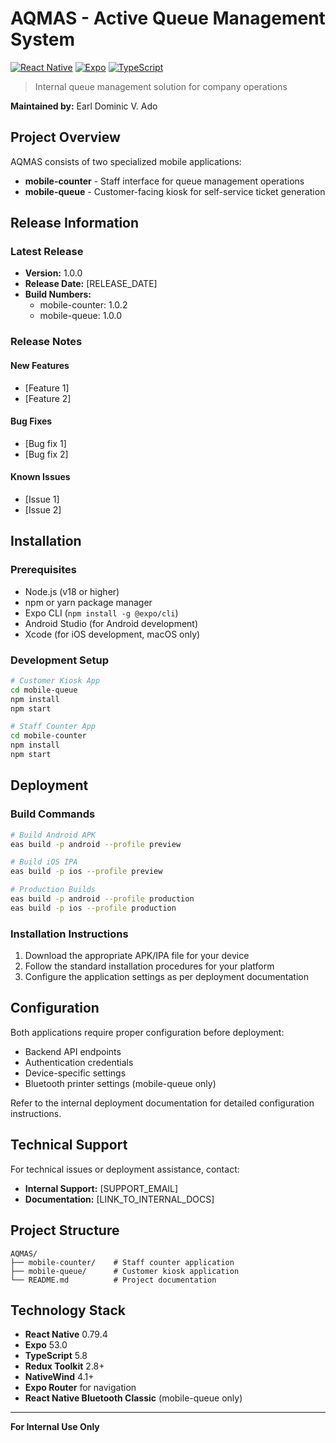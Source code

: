 # AQMAS - Active Queue Management System

[![React Native](https://img.shields.io/badge/React%20Native-0.79.4-61DAFB?style=flat-square&logo=react)](https://reactnative.dev/)
[![Expo](https://img.shields.io/badge/Expo-53.0-000020?style=flat-square&logo=expo)](https://expo.dev/)
[![TypeScript](https://img.shields.io/badge/TypeScript-5.8-3178C6?style=flat-square&logo=typescript)](https://www.typescriptlang.org/)

> Internal queue management solution for company operations

**Maintained by:** Earl Dominic V. Ado

## Project Overview

AQMAS consists of two specialized mobile applications:

- **mobile-counter** - Staff interface for queue management operations
- **mobile-queue** - Customer-facing kiosk for self-service ticket generation

## Release Information

### Latest Release

- **Version:** 1.0.0
- **Release Date:** [RELEASE_DATE]
- **Build Numbers:**
  - mobile-counter: 1.0.2
  - mobile-queue: 1.0.0

### Release Notes

#### New Features

- [Feature 1]
- [Feature 2]

#### Bug Fixes

- [Bug fix 1]
- [Bug fix 2]

#### Known Issues

- [Issue 1]
- [Issue 2]

## Installation

### Prerequisites

- Node.js (v18 or higher)
- npm or yarn package manager
- Expo CLI (`npm install -g @expo/cli`)
- Android Studio (for Android development)
- Xcode (for iOS development, macOS only)

### Development Setup

```bash
# Customer Kiosk App
cd mobile-queue
npm install
npm start

# Staff Counter App
cd mobile-counter
npm install
npm start
```

## Deployment

### Build Commands

```bash
# Build Android APK
eas build -p android --profile preview

# Build iOS IPA
eas build -p ios --profile preview

# Production Builds
eas build -p android --profile production
eas build -p ios --profile production
```

### Installation Instructions

1. Download the appropriate APK/IPA file for your device
2. Follow the standard installation procedures for your platform
3. Configure the application settings as per deployment documentation

## Configuration

Both applications require proper configuration before deployment:

- Backend API endpoints
- Authentication credentials
- Device-specific settings
- Bluetooth printer settings (mobile-queue only)

Refer to the internal deployment documentation for detailed configuration instructions.

## Technical Support

For technical issues or deployment assistance, contact:

- **Internal Support:** [SUPPORT_EMAIL]
- **Documentation:** [LINK_TO_INTERNAL_DOCS]

## Project Structure

```
AQMAS/
├── mobile-counter/    # Staff counter application
├── mobile-queue/      # Customer kiosk application
└── README.md          # Project documentation
```

## Technology Stack

- **React Native** 0.79.4
- **Expo** 53.0
- **TypeScript** 5.8
- **Redux Toolkit** 2.8+
- **NativeWind** 4.1+
- **Expo Router** for navigation
- **React Native Bluetooth Classic** (mobile-queue only)

---

**For Internal Use Only**

